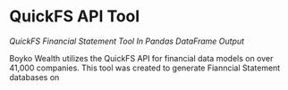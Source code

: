 # QuickFS API Tool
_QuickFS Financial Statement Tool In Pandas DataFrame Output_

Boyko Wealth utilizes the QuickFS API for financial data models on over 41,000 companies. This tool was created to generate Fianncial Statement databases on 
